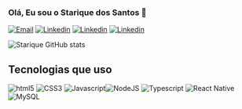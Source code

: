 ### Olá, Eu sou o Starique dos Santos 👋
[![Email](https://img.shields.io/badge/Gmail-D14836?style=for-the-badge&logo=gmail&logoColor=white)](https://mail.google.com/mail/u/0/?tab=im#sent)
[![Linkedin](https://img.shields.io/badge/LinkedIn-0077B5?style=for-the-badge&logo=linkedin&logoColor=white)](https://)
[![Linkedin](https://img.shields.io/badge/Facebook-1877F2?style=for-the-badge&logo=facebook&logoColor=white)]()
[![Linkedin](https://img.shields.io/badge/Instagram-E4405F?style=for-the-badge&logo=instagram&logoColor=white)](https://)

![Starique GitHub stats](https://github-readme-stats.vercel.app/api?username=starickdossantos&show_icons=true&theme=dracula)

## Tecnologias que uso 

<div style="">
<img alt="html5" src="https://img.shields.io/badge/HTML5-E34F26?style=for-the-badge&logo=html5&logoColor=white"/>
<img alt="CSS3" src="https://img.shields.io/badge/CSS3-1572B6?style=for-the-badge&logo=css3&logoColor=white"/>
<img alt="Javascript" src="https://img.shields.io/badge/JavaScript-F7DF1E?style=for-the-badge&logo=javascript&logoColor=black"/><img alt="NodeJS" src="https://img.shields.io/badge/Node.js-43853D?style=for-the-badge&logo=node.js&logoColor=white"/>
<img alt="Typescript" src="https://img.shields.io/badge/TypeScript-007ACC?style=for-the-badge&logo=typescript&logoColor=white"/>
<img alt="React Native" src="https://img.shields.io/badge/React_Native-20232A?style=for-the-badge&logo=react&logoColor=61DAFB"/>
<img alt="MySQL" src="https://img.shields.io/badge/MySQL-00000F?style=for-the-badge&logo=mysql&logoColor=white"/>
</div> 

